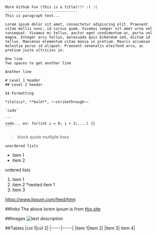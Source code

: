     More Github Fun (this is a title)!!! :( :(
    ---------------------------------
    This is paragraph text...
    
    Lorem ipsum dolor sit amet, consectetur adipiscing elit. Praesent vitae mollis nunc, id cursus quam. Vivamus semper sit amet urna vel consequat. Vivamus mi tellus, auctor eget condimentum ac, porta vel magna. Integer arcu tellus, malesuada quis bibendum sed, dictum id tellus. Maecenas elementum vitae massa in pretium. Mauris accumsan molestie purus id aliquet. Praesent venenatis eleifend arcu, ac pretium justo ultricies in.
    
    One line  
    Two spaces to get another line
    
    Another line
    
    # Level 1 header
    ## Level 2 header
    
    $$ Formatting
    
    *italics*, **bold**, ~~strikethrough~~
    
    `code`
    
    ```
    code... ex: for(int i = 0; i > 3;....) {}
    ```
    
   >block quote
   >multiple lines

    unordered lists
   * item 1
   * item 2
   
   ordered lists
   1. item 1
   1. item 2
        *nested item 1
   1. item 3
   
   https://www.lipsum.com/feed/html
   
   ##links
   The above lorem ipsum is from [this site](https://www.lipsum.com/feed/html)
   
   ##Images
   ![text description](https://mcdwayne-dca059d1.cdn.sitedistrict.com/wp-content/uploads/2018/05/I-love-markdown-syntax-language.png?fsum=28bbcf7c9e94)
   
   ##Tables
   |col 1|col 2|
   |-----|-----|
   |item 1|item 2|
   |item 3| item 4|
   

    
    
